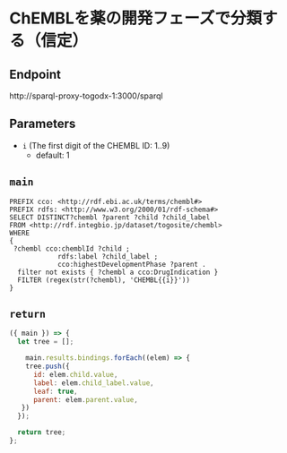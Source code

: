 # ChEMBLを薬の開発フェーズで分類する（信定） 

## Endpoint

http://sparql-proxy-togodx-1:3000/sparql

## Parameters
* `i` (The first digit of the CHEMBL ID: 1..9)
  * default: 1

## `main`
```sparql
PREFIX cco: <http://rdf.ebi.ac.uk/terms/chembl#>
PREFIX rdfs: <http://www.w3.org/2000/01/rdf-schema#>
SELECT DISTINCT?chembl ?parent ?child ?child_label  
FROM <http://rdf.integbio.jp/dataset/togosite/chembl>
WHERE 
{
 ?chembl cco:chemblId ?child ;
            rdfs:label ?child_label ;
            cco:highestDevelopmentPhase ?parent .
  filter not exists { ?chembl a cco:DrugIndication }
  FILTER (regex(str(?chembl), 'CHEMBL{{i}}'))
}

```
## `return`

```javascript
({ main }) => {
  let tree = [];

    main.results.bindings.forEach((elem) => {
    tree.push({
      id: elem.child.value,
      label: elem.child_label.value,
      leaf: true,
      parent: elem.parent.value,
   })
  });

  return tree;
};
```
